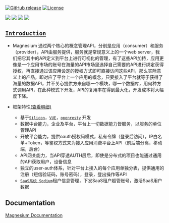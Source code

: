 [![GitHub release](https://img.shields.io/badge/release-1.0.0-28a745.svg)](https://github.com/0nebean/com.alibaba.druid-0nebean.custom/releases)
[![License](https://img.shields.io/badge/license-Apache%202-4EB1BA.svg)](https://www.apache.org/licenses/LICENSE-2.0.html)

![](https://img.shields.io/badge/belong_to-chemical--el-yellowgreen.svg)
![](https://img.shields.io/badge/support-onebean--data-red.svg)
![](https://img.shields.io/badge/dependency-spring--15.20-blue.svg)
![](https://img.shields.io/badge/middleware-mysql-lightgrey.svg)



[`Introduction`](https://0nebean.github.io/Magnesium/)
---
- Magnesium 通过两个核心的概念管理API，分别是应用（consumer）和服务（provider），API由服务提供，服务就是常规意义上的一个web server，我们把它其中的API定义到平台上进行可视化的管理，有了这些API加持，应用更像是一个应用市场的账号在海量的API市场里选择自己需要的API进行绑定获得授权，再直接通过该应用设定的授权方式即可直接访问这些API，那么实际意义上的产品，即对应了平台上一个应用的概念，只要接入了平台就等于获得了海量的数据API，并不关心提供方来自哪一个模块，哪一个数据库，用何种方式调用API，在此种模式下开发，API的复用率在得到最大化，开发成本将大幅度下降。


- 框架特性[(查看明细)](https://github.com/0nebean/Magnesium/wiki/%E6%A1%86%E6%9E%B6%E7%89%B9%E6%80%A7)
  - 基于[`Silicon`](https://0nebean.github.io/Silicon/)，[`VUE`](https://cn.vuejs.org/)，[`openresty`](http://openresty.org/cn/) 开发
  - 数据中台能力，企业及平台，平台上一切数据能力皆服务，以服务的单位管理API
  - 开放平台能力，提供oauth授权码模式，私有令牌（登录后访问），IP白名单+Token，等鉴权方式来为接入应用消费平台上API（前后端分离，移动端，后台）
  - API网关能力，当API穿透AUTH层后，即使是分布式的项目也能通过通用的API获取用户，设备信息
  - 独立的user-auth体系，针对平台上接入的每个应用单独分表，提供通用的注册（短信验证码，账号密码），登录，登出操作等API
  - [`SaaS系统 Sodium`](https://0nebean.github.io/Sodium/)租户信息管理，下发SaaS租户超管账号，激活SaaS用户数据
 
Documentation
---
[Magnesium Documentation](https://github.com/0nebean/Magnesium/wiki)
